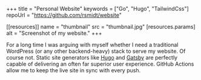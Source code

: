+++
title =  "Personal Website"
keywords = ["Go", "Hugo", "TailwindCss"]
repoUrl = "https://github.com/rsmidt/website"

[[resources]]
    name = "thumbnail"
    src = "thumbnail.jpg"
    [resources.params]
        alt = "Screenshot of my website."
+++

For a long time I was arguing with myself whether I need a
traditional WordPress (or any other backend-heavy) stack to serve
my website. Of course not. Static site generators like
<a class="text-link" href="https://gohugo.io">Hugo</a> and
<a class="text-link" href="https://gatsbyjs.com">Gatsby</a> are
perfectly capable of delivering an often far superior user
experience. GitHub Actions allow me to keep the live site in sync with every push.
